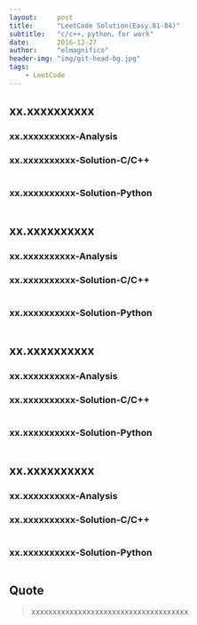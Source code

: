 ```yaml
---
layout:     post
title:      "LeetCode Solution(Easy.81-84)"
subtitle:   "c/c++，python，for work"
date:       2016-12-27
author:     "elmagnifico"
header-img: "img/git-head-bg.jpg"
tags:
    - LeetCode
---
```


## xx.xxxxxxxxxx



### xx.xxxxxxxxxx-Analysis



### xx.xxxxxxxxxx-Solution-C/C++

```cpp

```

### xx.xxxxxxxxxx-Solution-Python

```python

```
	
## xx.xxxxxxxxxx



### xx.xxxxxxxxxx-Analysis



### xx.xxxxxxxxxx-Solution-C/C++

```cpp

```

### xx.xxxxxxxxxx-Solution-Python

```python

```

## xx.xxxxxxxxxx



### xx.xxxxxxxxxx-Analysis



### xx.xxxxxxxxxx-Solution-C/C++

```cpp

```

### xx.xxxxxxxxxx-Solution-Python

```python

```

## xx.xxxxxxxxxx



### xx.xxxxxxxxxx-Analysis



### xx.xxxxxxxxxx-Solution-C/C++

```cpp

```

### xx.xxxxxxxxxx-Solution-Python

```python

```

## Quote

> xxxxxxxxxxxxxxxxxxxxxxxxxxxxxxxxxxxxx
> 